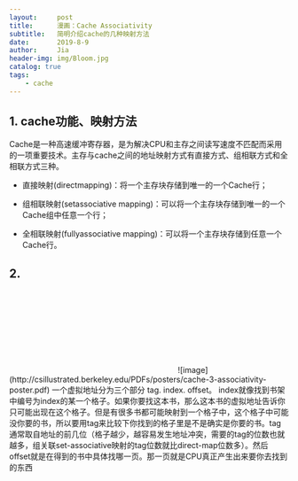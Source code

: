```yaml
---
layout:     post
title:      漫画：Cache Associativity
subtitle:   简明介绍cache的几种映射方法
date:       2019-8-9
author:     Jia
header-img: img/Bloom.jpg
catalog: true
tags:
    - cache
---
```


## 1. cache功能、映射方法

Cache是一种高速缓冲寄存器，是为解决CPU和主存之间读写速度不匹配而采用的一项重要技术。主存与cache之间的地址映射方式有直接方式、组相联方式和全相联方式三种。

* 直接映射(directmapping)：将一个主存块存储到唯一的一个Cache行；

* 组相联映射(setassociative mapping)：可以将一个主存块存储到唯一的一个Cache组中任意一个行；

* 全相联映射(fullyassociative mapping)：可以将一个主存块存储到任意一个Cache行。

## 2. 
<object data="http://csillustrated.berkeley.edu/PDFs/posters/cache-3-associativity-poster.pdf" width="700px" height="700px"> 
    <embed src="http://csillustrated.berkeley.edu/PDFs/posters/cache-3-associativity-poster.pdf"> 
     </embed> 
</object> 
![image](http://csillustrated.berkeley.edu/PDFs/posters/cache-3-associativity-poster.pdf)
一个虚拟地址分为三个部分 tag. index. offset。
index就像找到书架中编号为index的某一个格子。如果你要找这本书，那么这本书的虚拟地址告诉你只可能出现在这个格子。但是有很多书都可能映射到一个格子中，这个格子中可能没你要的书，所以要用tag来比较下你找到的格子里是不是确实是你要的书。tag通常取自地址的前几位（格子越少，越容易发生地址冲突，需要的tag的位数也就越多，组关联set-associative映射的tag位数就比direct-map位数多）。然后offset就是在得到的书中具体找哪一页。那一页就是CPU真正产生出来要你去找到的东西








